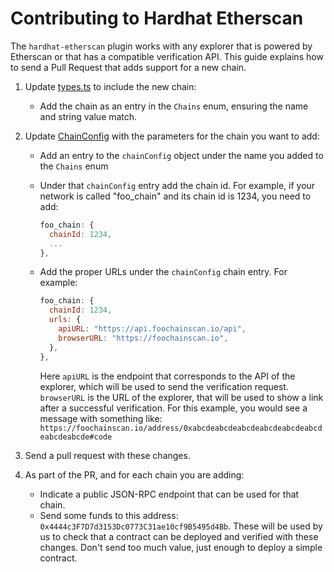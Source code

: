 # Contributing to Hardhat Etherscan

The `hardhat-etherscan` plugin works with any explorer that is powered by Etherscan or that has a compatible verification API. This guide explains how to send a Pull Request that adds support for a new chain.

1. Update [types.ts](./src/types.ts) to include the new chain:
   - Add the chain as an entry in the `Chains` enum, ensuring the name and string value match.
2. Update [ChainConfig](./src/ChainConfig.ts) with the parameters for the chain you want to add:

   - Add an entry to the `chainConfig` object under the name you added to the `Chains` enum
   - Under that `chainConfig` entry add the chain id. For example, if your network is called "foo_chain" and its chain id is 1234, you need to add:

     ```jsx
     foo_chain: {
       chainId: 1234,
       ...
     },
     ```

   - Add the proper URLs under the `chainConfig` chain entry. For example:

     ```jsx
     foo_chain: {
       chainId: 1234,
       urls: {
         apiURL: "https://api.foochainscan.io/api",
         browserURL: "https://foochainscan.io",
       },
     },
     ```

     Here `apiURL` is the endpoint that corresponds to the API of the explorer, which will be used to send the verification request. `browserURL` is the URL of the explorer, that will be used to show a link after a successful verification. For this example, you would see a message with something like: `https://foochainscan.io/address/0xabcdeabcdeabcdeabcdeabcdeabcdeabcdeabcde#code`

3. Send a pull request with these changes.
4. As part of the PR, and for each chain you are adding:
   - Indicate a public JSON-RPC endpoint that can be used for that chain.
   - Send some funds to this address: `0x4444c3F7D7d3153Dc0773C31ae10cf9B5495d4Bb`. These will be used by us to check that a contract can be deployed and verified with these changes. Don't send too much value, just enough to deploy a simple contract.
